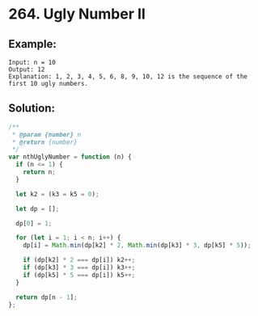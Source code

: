 # 264. Ugly Number II

## Example:

    Input: n = 10
    Output: 12
    Explanation: 1, 2, 3, 4, 5, 6, 8, 9, 10, 12 is the sequence of the first 10 ugly numbers.

## Solution:

```javascript
/**
 * @param {number} n
 * @return {number}
 */
var nthUglyNumber = function (n) {
  if (n <= 1) {
    return n;
  }

  let k2 = (k3 = k5 = 0);

  let dp = [];

  dp[0] = 1;

  for (let i = 1; i < n; i++) {
    dp[i] = Math.min(dp[k2] * 2, Math.min(dp[k3] * 3, dp[k5] * 5));

    if (dp[k2] * 2 === dp[i]) k2++;
    if (dp[k3] * 3 === dp[i]) k3++;
    if (dp[k5] * 5 === dp[i]) k5++;
  }

  return dp[n - 1];
};
```
